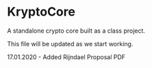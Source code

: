 # KryptoCore
A standalone crypto core built as a class project.

This file will be updated as we start working.

17.01.2020 - Added Rijndael Proposal PDF

